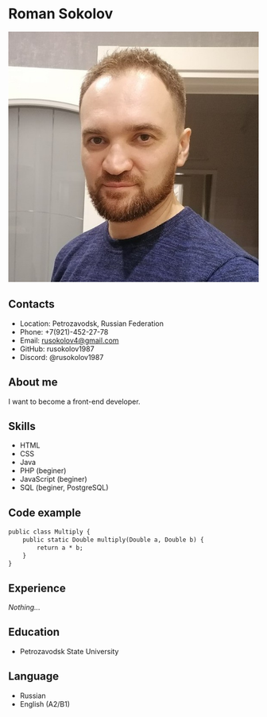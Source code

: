 # Roman Sokolov
![Roman_Sokolov](./images/content/my_photo_cv.jpg "Roamn Sokolov")

## Contacts
* Location: Petrozavodsk, Russian Federation
* Phone: +7(921)-452-27-78
* Email: rusokolov4@gmail.com
* GitHub: rusokolov1987
* Discord: @rusokolov1987

## About me
I want to become a front-end developer.

## Skills
* HTML
* CSS
* Java
* PHP (beginer)
* JavaScript (beginer)
* SQL (beginer, PostgreSQL)

## Code example
```
public class Multiply {
    public static Double multiply(Double a, Double b) {
        return a * b;
    }
}
```

## Experience
*Nothing...*

## Education
* Petrozavodsk State University

## Language
* Russian
* English (A2/B1)